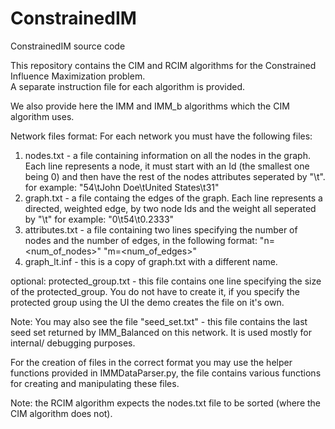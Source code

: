 # ConstrainedIM
ConstrainedIM source code

This repository contains the CIM and RCIM algorithms for the Constrained Influence Maximization problem.  
A separate instruction file for each algorithm is provided. 

We also provide here the IMM and IMM_b algorithms which the CIM algorithm uses. 


Network files format:
For each network you must have the following files:
1. nodes.txt - a file containing information on all the nodes in the graph. Each line represents a node, it must start with an Id (the smallest one being 0)
	and then have the rest of the nodes attributes seperated by "\t".
	for example:
		"54\tJohn Doe\tUnited States\t31"
2. graph.txt - a file containg the edges of the graph. Each line represents a directed, weighted edge, by two node Ids and the weight all seperated by "\t"
	for example:
		"0\t54\t0.2333"
3. attributes.txt - a file containing two lines specifying the number of nodes and the number of edges, in the following format:
		"n=<num_of_nodes>"
		"m=<num_of_edges>"
4. graph_lt.inf - this is a copy of graph.txt with a different name.

optional:
protected_group.txt - this file contains one line specifying the size of the protected_group. You do not have to create it, if you specify the protected group using the UI the demo creates the file on it's own.

Note: You may also see the file "seed_set.txt" - this file contains the last seed set returned by IMM_Balanced on this network. It is used mostly for internal/ debugging purposes.

For the creation of files in the correct format you may use the helper functions provided in IMMDataParser.py, the file contains various functions for creating and manipulating these files.

Note: the RCIM algorithm expects the nodes.txt file to be sorted (where the CIM algorithm does not).

